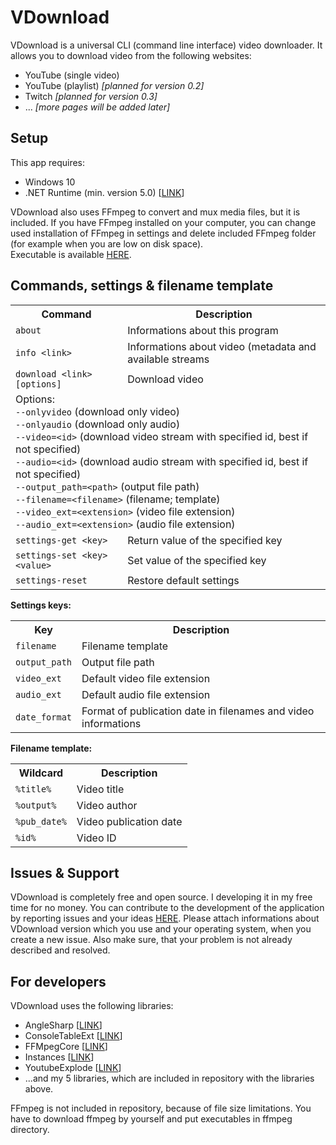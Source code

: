 <h1>VDownload</h1>
VDownload is a universal CLI (command line interface) video downloader. It allows you to download video from the following websites:
<ul>
    <li>YouTube (single video)</li>
    <li>YouTube (playlist) <i>[planned for version 0.2]</i></li>
    <li>Twitch <i>[planned for version 0.3]</i></li>
    <li>... <i>[more pages will be added later]</i></li>
</ul>

<h2>Setup</h2>
This app requires:
<ul>
    <li>Windows 10</li>
    <li>.NET Runtime (min. version 5.0) [<a href="https://dotnet.microsoft.com/download">LINK</a>]</li>
</ul>
VDownload also uses FFmpeg to convert and mux media files, but it is included. If you have FFmpeg installed on your computer, you can change used installation of FFmpeg in settings and delete included FFmpeg folder (for example when you are low on disk space).<br>
Executable is available <a href="https://github.com/mateuszskoczek/VDownload/releases">HERE</a>.

<h2>Commands, settings & filename template</h2>
<table>
    <tr>
        <th>Command</th>
        <th>Description</th>
    </tr>
    <tr>
        <td><code>about</code></td>
        <td>Informations about this program</td>
    </tr>
    <tr>
        <td><code>info &lt;link&gt;</code></td>
        <td>Informations about video (metadata and available streams</td>
    </tr>
    <tr>
        <td><code>download &lt;link&gt; [options]</code></td>
        <td>Download video</td>
    </tr>
    <tr>
        <td colspan="2">
            Options:<br>
            <code>--onlyvideo</code> (download only video)<br>
            <code>--onlyaudio</code> (download only audio)<br>
            <code>--video=&lt;id&gt;</code> (download video stream with specified id, best if not specified)<br>
            <code>--audio=&lt;id&gt;</code> (download audio stream with specified id, best if not specified)<br>
            <code>--output_path=&lt;path&gt;</code> (output file path)<br>
            <code>--filename=&lt;filename&gt;</code> (filename; template)<br>
            <code>--video_ext=&lt;extension&gt;</code> (video file extension)<br>
            <code>--audio_ext=&lt;extension&gt;</code> (audio file extension)
        </td>
    </tr>
    <tr>
        <td><code>settings-get &lt;key&gt;</code></td>
        <td>Return value of the specified key</td>
    </tr>
    <tr>
        <td><code>settings-set &lt;key&gt; &lt;value&gt;</code></td>
        <td>Set value of the specified key</td>
    </tr>
    <tr>
        <td><code>settings-reset</code></td>
        <td>Restore default settings</td>
    </tr>
</table>

<b>Settings keys:</b>
<table>
    <tr>
        <th>Key</th>
        <th>Description</th>
    </tr>
    <tr>
        <td><code>filename</code></td>
        <td>Filename template</td>
    </tr>
    <tr>
        <td><code>output_path</code></td>
        <td>Output file path</td>
    </tr>
    <tr>
        <td><code>video_ext</code></td>
        <td>Default video file extension</td>
    </tr>
    <tr>
        <td><code>audio_ext</code></td>
        <td>Default audio file extension</td>
    </tr>
    <tr>
        <td><code>date_format</code></td>
        <td>Format of publication date in filenames and video informations</td>
    </tr>
</table>

<b>Filename template:</b>
<table>
    <tr>
        <th>Wildcard</th>
        <th>Description</th>
    </tr>
    <tr>
        <td><code>%title%</code></td>
        <td>Video title</td>
    </tr>
    <tr>
        <td><code>%output%</code></td>
        <td>Video author</td>
    </tr>
    <tr>
        <td><code>%pub_date%</code></td>
        <td>Video publication date</td>
    </tr>
    <tr>
        <td><code>%id%</code></td>
        <td>Video ID</td>
    </tr>
</table>

<h2>Issues & Support</h2>
VDownload is completely free and open source. I developing it in my free time for no money. You can contribute to the development of the application by reporting issues and your ideas <a href="https://github.com/mateuszskoczek/VDownload/issues">HERE</a>. Please attach informations about VDownload version which you use and your operating system, when you create a new issue. Also make sure, that your problem is not already described and resolved.

<h2>For developers</h2>
VDownload uses the following libraries:
<ul>
    <li>AngleSharp [<a href="https://anglesharp.github.io/">LINK</a>]</li>
    <li>ConsoleTableExt [<a href="https://github.com/minhhungit/ConsoleTableExt">LINK</a>]</li>
    <li>FFMpegCore [<a href="https://github.com/rosenbjerg/FFMpegCore">LINK</a>]</li>
    <li>Instances [<a href="https://github.com/rosenbjerg/Instances">LINK</a>]</li>
    <li>YoutubeExplode [<a href="https://github.com/Tyrrrz/YoutubeExplode">LINK</a>]</li>
    <li>...and my 5 libraries, which are included in repository with the libraries above.</li>
</ul>
FFmpeg is not included in repository, because of file size limitations. You have to download ffmpeg by yourself and put executables in ffmpeg directory.